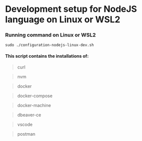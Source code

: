 # Development setup for NodeJS language on Linux or WSL2

### Running command on Linux or WSL2

```
sudo ./configuration-nodejs-linux-dev.sh
```

#### This script contains the installations of:

> curl

> nvm

> docker

> docker-compose

> docker-machine

> dbeaver-ce

> vscode

> postman